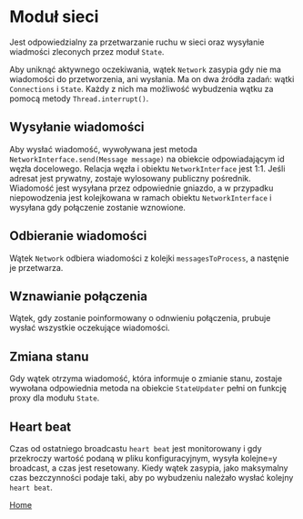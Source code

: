 # Moduł sieci

Jest odpowiedzialny za przetwarzanie ruchu w sieci oraz wysyłanie wiadmości zleconych przez moduł ```State```. 

Aby uniknąć aktywnego oczekiwania, wątek ```Network``` zasypia gdy nie ma wiadomości do przetworzenia, ani wysłania. Ma on dwa źródła zadań: wątki ```Connections``` i ```State```. Każdy z nich ma możliwość wybudzenia wątku za pomocą metody ```Thread.interrupt()```.

## Wysyłanie wiadomości

Aby wysłać wiadomość, wywoływana jest metoda ```NetworkInterface.send(Message message)``` na obiekcie odpowiadającym id węzła docelowego. Relacja węzła i obiektu ```NetworkInterface``` jest 1:1. Jeśli adresat jest prywatny, zostaje wylosowany publiczny pośrednik. Wiadomość jest wysyłana przez odpowiednie gniazdo, a w przypadku niepowodzenia jest kolejkowana w ramach obiektu ```NetworkInterface``` i wysyłana gdy połączenie zostanie wznowione. 

## Odbieranie wiadomości

Wątek ```Network``` odbiera wiadomości z kolejki ```messagesToProcess```, a nastęnie je przetwarza.

## Wznawianie połączenia

Wątek, gdy zostanie poinformowany o odnwieniu połączenia, prubuje wysłać wszystkie oczekujące wiadomości.

## Zmiana stanu

Gdy wątek otrzyma wiadomość, która informuje o zmianie stanu, zostaje wywołana odpowiednia metoda na obiekcie ```StateUpdater``` pełni on funkcję proxy dla modułu ```State```.

## Heart beat

Czas od ostatniego broadcastu ```heart beat``` jest monitorowany i gdy przekroczy wartość podaną w pliku konfiguracyjnym, wysyła kolejne=y broadcast, a czas jest resetowany. Kiedy wątek zasypia, jako maksymalny czas bezczynności podaje taki, aby po wybudzeniu należało wysłać kolejny ```heart beat```.

[Home](./index.md)